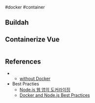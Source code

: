 #docker #container 

## Buildah

## Containerize Vue

```bash
```

## References
* 
	* [without Docker](https://netpple.github.io/docs/make-container-without-docker/)
* Best Practies
	* [Node.js 웹 앱의 도커라이징](https://nodejs.org/ko/docs/guides/nodejs-docker-webapp)
	* [Docker and Node.js Best Practices](https://github.com/nodejs/docker-node/blob/main/docs/BestPractices.md#docker-and-nodejs-best-practices)
